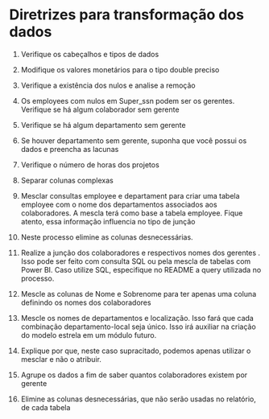 # Diretrizes para transformação dos dados
1.	Verifique os cabeçalhos e tipos de dados
2.	Modifique os valores monetários para o tipo double preciso
3.	Verifique a existência dos nulos e analise a remoção
4.	Os employees com nulos em Super_ssn podem ser os gerentes. Verifique se há algum colaborador sem gerente
5.	Verifique se há algum departamento sem gerente
6.	Se houver departamento sem gerente, suponha que você possui os dados e preencha as lacunas
7.	Verifique o número de horas dos projetos
8.	Separar colunas complexas
9.	Mesclar consultas employee e departament para criar uma tabela employee com o nome dos departamentos associados aos colaboradores. A mescla terá como base a tabela employee. Fique atento, essa informação influencia no tipo de junção
10.	Neste processo elimine as colunas desnecessárias. 
11.	Realize a junção dos colaboradores e respectivos nomes dos gerentes . Isso pode ser feito com consulta SQL ou pela mescla de tabelas com Power BI. Caso utilize SQL, especifique no README a query utilizada no processo.
12.	Mescle as colunas de Nome e Sobrenome para ter apenas uma coluna definindo os nomes dos colaboradores
13.	Mescle os nomes de departamentos e localização. Isso fará que cada combinação departamento-local seja único. Isso irá auxiliar na criação do modelo estrela em um módulo futuro.
14.	Explique por que, neste caso supracitado, podemos apenas utilizar o mesclar e não o atribuir. 
  
15.	Agrupe os dados a fim de saber quantos colaboradores existem por gerente
16.	Elimine as colunas desnecessárias, que não serão usadas no relatório, de cada tabela

